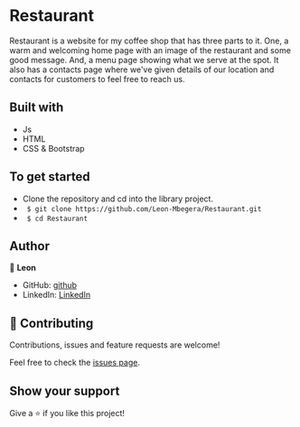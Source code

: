 # Restaurant

Restaurant is a website for my coffee shop that has three parts to it. One, a warm and welcoming home page with an image of the restaurant and some good message. And, a menu page showing what we serve at the spot. It also has a contacts page where we've given details of our location and contacts for customers to feel free to reach us.

## Built with
- Js
- HTML
- CSS & Bootstrap

## To get started

- Clone the repository and cd into the library project.
- ` $ git clone https://github.com/Leon-Mbegera/Restaurant.git` 
- ` $ cd Restaurant`

## Author

👤 **Leon**

- GitHub: [github](https://github.com/Leon-Mbegera)
- LinkedIn: [LinkedIn](https://www.linkedin.com/in/leon-mbegera)


## 🤝 Contributing

Contributions, issues and feature requests are welcome!

Feel free to check the [issues page](https://github.com/Leon-Mbegera/Restaurant/issues/).

## Show your support

Give a ⭐️ if you like this project!